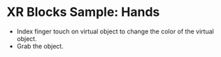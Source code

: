 # XR Blocks Sample: Hands

- Index finger touch on virtual object to change the color of the virtual object.
- Grab the object.

